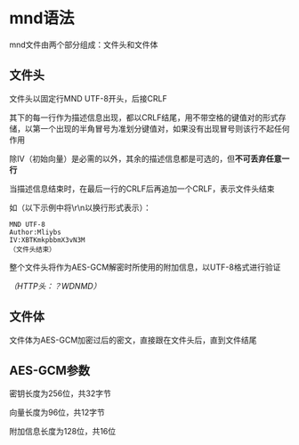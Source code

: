 # mnd语法
mnd文件由两个部分组成：文件头和文件体

## 文件头
文件头以固定行MND UTF-8开头，后接CRLF

其下的每一行作为描述信息出现，都以CRLF结尾，用不带空格的键值对的形式存储，以第一个出现的半角冒号为准划分键值对，如果没有出现冒号则该行不起任何作用

除IV（初始向量）是必需的以外，其余的描述信息都是可选的，但**不可丢弃任意一行**

当描述信息结束时，在最后一行的CRLF后再追加一个CRLF，表示文件头结束

如（以下示例中将\\r\\n以换行形式表示）：

	MND UTF-8
	Author:Mliybs
	IV:XBTKmkpbbmX3vN3M
	（文件头结束）

整个文件头将作为AES-GCM解密时所使用的附加信息，以UTF-8格式进行验证

*（HTTP头：？WDNMD）*
## 文件体
文件体为AES-GCM加密过后的密文，直接跟在文件头后，直到文件结尾

## AES-GCM参数
密钥长度为256位，共32字节

向量长度为96位，共12字节

附加信息长度为128位，共16位